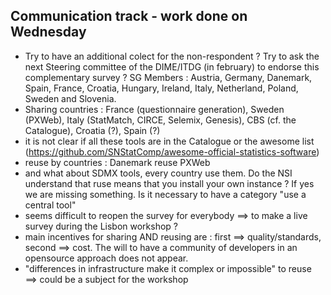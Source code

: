 ## Communication track - work done on Wednesday

  * Try to have an additional colect for the non-respondent ? Try to ask the next Steering committee of the DIME/ITDG (in february) to endorse this complementary survey ? SG Members : Austria, Germany, Danemark, Spain, France, Croatia, Hungary, Ireland, Italy, Netherland, Poland, Sweden and Slovenia.
  * Sharing countries : France (questionnaire generation), Sweden (PXWeb), Italy (StatMatch, CIRCE, Selemix, Genesis), CBS (cf. the Catalogue), Croatia (?), Spain (?)
  * it is not clear if all these tools are in the Catalogue or the awesome list (https://github.com/SNStatComp/awesome-official-statistics-software)
  * reuse by countries : Danemark reuse PXWeb
  * and what about SDMX tools, every country use them. Do the NSI understand that ruse means that you install your own instance ? If yes we are missing something. Is it necessary to have a category "use a central tool"
  * seems difficult to reopen the survey for everybody ==> to make a live survey during the Lisbon workshop ?
  * main incentives for sharing AND reusing are : first ==> quality/standards, second ==> cost. The will to have a community of developers in an opensource approach does not appear.
  * "differences in infrastructure make it complex or impossible" to reuse ==> could be a subject for the workshop
